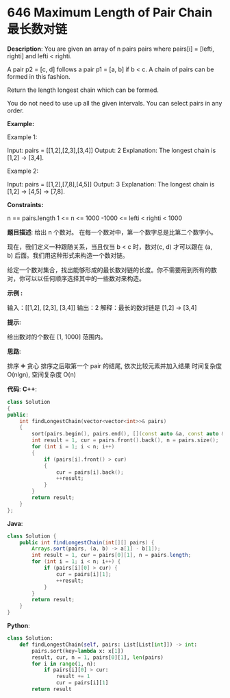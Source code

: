 # 646 Maximum Length of Pair Chain 最长数对链

__Description__:
You are given an array of n pairs pairs where pairs[i] = [lefti, righti] and lefti < righti.

A pair p2 = [c, d] follows a pair p1 = [a, b] if b < c. A chain of pairs can be formed in this fashion.

Return the length longest chain which can be formed.

You do not need to use up all the given intervals. You can select pairs in any order.

__Example:__

Example 1:

Input: pairs = [[1,2],[2,3],[3,4]]
Output: 2
Explanation: The longest chain is [1,2] -> [3,4].

Example 2:

Input: pairs = [[1,2],[7,8],[4,5]]
Output: 3
Explanation: The longest chain is [1,2] -> [4,5] -> [7,8].

__Constraints:__

n == pairs.length
1 <= n <= 1000
-1000 <= lefti < righti < 1000

__题目描述__:
给出 n 个数对。 在每一个数对中，第一个数字总是比第二个数字小。

现在，我们定义一种跟随关系，当且仅当 b < c 时，数对(c, d) 才可以跟在 (a, b) 后面。我们用这种形式来构造一个数对链。

给定一个数对集合，找出能够形成的最长数对链的长度。你不需要用到所有的数对，你可以以任何顺序选择其中的一些数对来构造。

__示例 :__

输入：[[1,2], [2,3], [3,4]]
输出：2
解释：最长的数对链是 [1,2] -> [3,4]

__提示:__

给出数对的个数在 [1, 1000] 范围内。

__思路__:

排序 ➕ 贪心
排序之后取第一个 pair 的结尾, 依次比较元素并加入结果
时间复杂度 O(nlgn), 空间复杂度 O(n)

__代码__:
__C++__:

```C++
class Solution 
{
public:
    int findLongestChain(vector<vector<int>>& pairs) 
    {
        sort(pairs.begin(), pairs.end(), [](const auto &a, const auto &b) { return a.back() < b.back(); });
        int result = 1, cur = pairs.front().back(), n = pairs.size();
        for (int i = 1; i < n; i++) 
        {
            if (pairs[i].front() > cur) 
            {
                cur = pairs[i].back();
                ++result;
            }
        }
        return result;
    }
};
```

__Java__:

```Java
class Solution {
    public int findLongestChain(int[][] pairs) {
        Arrays.sort(pairs, (a, b) -> a[1] - b[1]);
        int result = 1, cur = pairs[0][1], n = pairs.length;
        for (int i = 1; i < n; i++) {
            if (pairs[i][0] > cur) {
                cur = pairs[i][1];
                ++result;
            }
        }
        return result;
    }
}
```

__Python__:

```Python
class Solution:
    def findLongestChain(self, pairs: List[List[int]]) -> int:
        pairs.sort(key=lambda x: x[1])
        result, cur, n = 1, pairs[0][1], len(pairs)
        for i in range(1, n):
            if pairs[i][0] > cur:
                result += 1
                cur = pairs[i][1]
        return result
```
